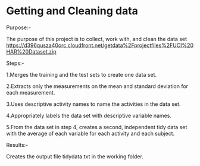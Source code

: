 

# Getting and Cleaning data

 Purpose:-
  
The purpose of this project is to collect, work with, and clean the  data set https://d396qusza40orc.cloudfront.net/getdata%2Fprojectfiles%2FUCI%20HAR%20Dataset.zip 

  Steps:-

1.Merges the training and the test sets to create one data set.

2.Extracts only the measurements on the mean and standard deviation for each measurement. 

3.Uses descriptive activity names to name the activities in the data set.

4.Appropriately labels the data set with descriptive variable names. 

5.From the data set in step 4, creates a second, independent tidy data set with the average of each variable for each activity and each subject.

  Results:-

Creates the output file tidydata.txt in the working folder.

